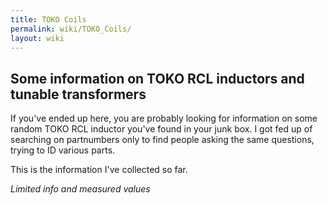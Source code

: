 ```yaml
---
title: TOKO Coils
permalink: wiki/TOKO_Coils/
layout: wiki
---
```


Some information on TOKO RCL inductors and tunable transformers
---------------------------------------------------------------

If you've ended up here, you are probably looking for information on
some random TOKO RCL inductor you've found in your junk box. I got fed
up of searching on partnumbers only to find people asking the same
questions, trying to ID various parts.

This is the information I've collected so far.

*Limited info and measured values*
